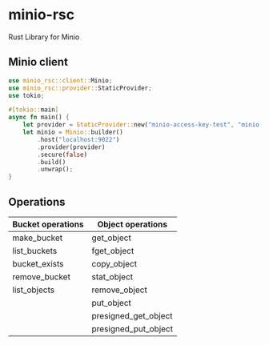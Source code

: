 # minio-rsc
Rust Library for Minio

## Minio client
```rust
use minio_rsc::client::Minio;
use minio_rsc::provider::StaticProvider;
use tokio;

#[tokio::main]
async fn main() {
    let provider = StaticProvider::new("minio-access-key-test", "minio-secret-key-test", None);
    let minio = Minio::builder()
        .host("localhost:9022")
        .provider(provider)
        .secure(false)
        .build()
        .unwrap();
}
```

## Operations
| Bucket operations | Object operations |
|-|-|
| make_bucket | get_object |
| list_buckets | fget_object |
| bucket_exists | copy_object |
| remove_bucket | stat_object |
| list_objects | remove_object |
|  | put_object |
|  | presigned_get_object |
|  | presigned_put_object |

